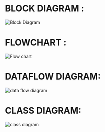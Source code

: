 # BLOCK DIAGRAM :

![Block Diagram](https://user-images.githubusercontent.com/102654901/168133233-625f90a3-a883-4ded-831e-3c5ec85f07e5.png)

# FLOWCHART :

![Flow chart](https://user-images.githubusercontent.com/102654901/168133468-fac8da58-33f5-4dd4-972e-99b5ae87e56f.png)

# DATAFLOW DIAGRAM:
![data flow diagram](https://user-images.githubusercontent.com/102654901/168228843-be31a2d7-6918-4655-85a4-2b0cae11458f.png)

# CLASS DIAGRAM:
![class diagram](https://user-images.githubusercontent.com/102654901/168229007-16e5ad8f-2795-4c16-906e-f7e2c9b72a48.png)

